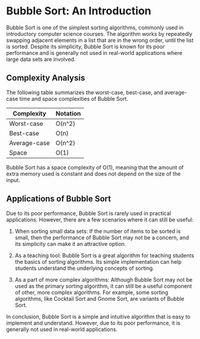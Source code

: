 # Bubble Sort: An Introduction

Bubble Sort is one of the simplest sorting algorithms, commonly used in introductory computer science courses. The algorithm works by repeatedly swapping adjacent elements in a list that are in the wrong order, until the list is sorted. Despite its simplicity, Bubble Sort is known for its poor performance and is generally not used in real-world applications where large data sets are involved.

## Complexity Analysis

The following table summarizes the worst-case, best-case, and average-case time and space complexities of Bubble Sort.

| Complexity   | Notation |
| ------------ | -------- |
| Worst-case   | O(n^2)   |
| Best-case    | O(n)     |
| Average-case | O(n^2)   |
| Space        | O(1)     |

Bubble Sort has a space complexity of O(1), meaning that the amount of extra memory used is constant and does not depend on the size of the input.

## Applications of Bubble Sort

Due to its poor performance, Bubble Sort is rarely used in practical applications. However, there are a few scenarios where it can still be useful:

1. When sorting small data sets: If the number of items to be sorted is small, then the performance of Bubble Sort may not be a concern, and its simplicity can make it an attractive option.

2. As a teaching tool: Bubble Sort is a great algorithm for teaching students the basics of sorting algorithms. Its simple implementation can help students understand the underlying concepts of sorting.

3. As a part of more complex algorithms: Although Bubble Sort may not be used as the primary sorting algorithm, it can still be a useful component of other, more complex algorithms. For example, some sorting algorithms, like Cocktail Sort and Gnome Sort, are variants of Bubble Sort.

In conclusion, Bubble Sort is a simple and intuitive algorithm that is easy to implement and understand. However, due to its poor performance, it is generally not used in real-world applications.
